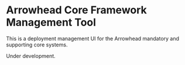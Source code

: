 # Arrowhead Core Framework Management Tool 

This is a deployment management UI for the Arrowhead mandatory and supporting core systems. 

Under development. 
